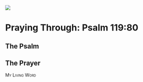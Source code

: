 <img class="intro-right" src="/images/art-paris-psalter.jpg">

<style>
  li {list-style-type: none;}
  p + ul {
    margin-top: -18px;
}
</style>

# Praying Through: Psalm 119:80

## The Psalm

## The Prayer

<div style="font-variant: small-caps;">
My Living Word
</div>
